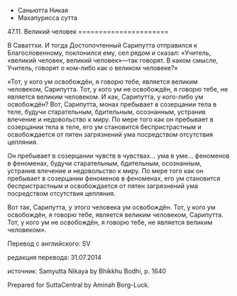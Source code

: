 









* Саньютта Никая
* Махапурисса сутта


47\.11\. Великий человек
\=\=\=\=\=\=\=\=\=\=\=\=\=\=\=\=\=\=\=\=\=\=



В Саваттхи\. И тогда Достопочтенный Сарипутта отправился к Благословенному, поклонился ему, сел рядом и сказал: «Учитель, «великий человек, великий человек»—так говорят\. В каком смысле, Учитель, говорят о ком\-либо как о великом человеке?»


«Тот, у кого ум освобождён, я говорю тебе, является великим человеком, Сарипутта\. Тот, у кого ум не освобождён, я говорю тебе, не является великим человеком\. И как, Сарипутта, у кого\-либо ум освобождён? Вот, Сарипутта, монах пребывает в созерцании тела в теле, будучи старательным, бдительным, осознанным, устранив влечение и недовольство к миру\. По мере того как он пребывает в созерцании тела в теле, его ум становится беспристрастным и освобождается от пятен загрязнений ума посредством отсутствия цепляния\.


Он пребывает в созерцании чувств в чувствах… ума в уме… феноменов в феноменах, будучи старательным, бдительным, осознанным, устранив влечение и недовольство к миру\. По мере того как он пребывает в созерцании феноменов в феноменах, его ум становится беспристрастным и освобождается от пятен загрязнений ума посредством отсутствия цепляния\.


Вот так, Сарипутта, у этого человека ум освобождён\. Тот, у кого ум освобождён, я говорю тебе, является великим человеком, Сарипутта\. Тот, у кого ум не освобождён, я говорю тебе, не является великим человеком»\.



Перевод с английского: SV


редакция перевода: 31\.07\.2014


источник: Samyutta Nikaya by Bhikkhu Bodhi, p\. 1640


Prepared for SuttaCentral by Aminah Borg\-Luck\.






